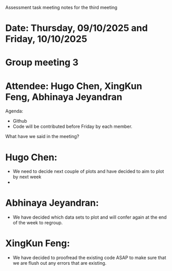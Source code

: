 Assessment task meeting notes for the third meeting
# Date: Thursday, 09/10/2025 and Friday, 10/10/2025
# Group meeting 3
# Attendee: Hugo Chen, XingKun Feng, Abhinaya Jeyandran

Agenda:
- Github
- Code will be contributed before Friday by each member.

What have we said in the meeting?
# Hugo Chen:
- We need to decide next couple of plots and have decided to aim to plot by next week
- 


# Abhinaya Jeyandran:
- We have decided which data sets to plot and will confer again at the end of the week to regroup.


# XingKun Feng:
- We have decided to proofread the existing code ASAP to make sure that we are flush out any errors that are existing.
